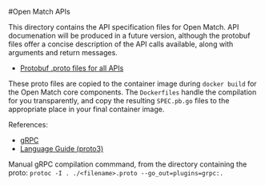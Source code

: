 #Open Match APIs

This directory contains the API specification files for Open Match. API documenation will be produced in a future version, although the protobuf files offer a concise description of the API calls available, along with arguments and return messages.

* [Protobuf .proto files for all APIs](./protobuf-spec/)

These proto files are copied to the container image during `docker build` for the Open Match core components.  The `Dockerfiles` handle the compilation for you transparently, and copy the resulting `SPEC.pb.go` files to the appropriate place in your final container image.

References:

* [gRPC](https://grpc.io/)
* [Language Guide (proto3)](https://developers.google.com/protocol-buffers/docs/proto3)

Manual gRPC compilation commmand, from the directory containing the proto:
```protoc -I . ./<filename>.proto --go_out=plugins=grpc:.```
